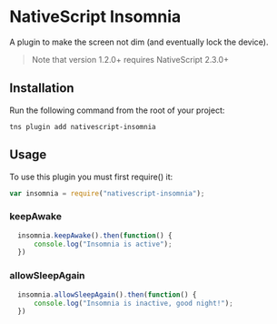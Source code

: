 # NativeScript Insomnia

A plugin to make the screen not dim (and eventually lock the device).

> Note that version 1.2.0+ requires NativeScript 2.3.0+

## Installation
Run the following command from the root of your project:

```
tns plugin add nativescript-insomnia
```

## Usage

To use this plugin you must first require() it:

```js
var insomnia = require("nativescript-insomnia");
```

### keepAwake

```js
  insomnia.keepAwake().then(function() {
      console.log("Insomnia is active");
  })
```

### allowSleepAgain

```js
  insomnia.allowSleepAgain().then(function() {
      console.log("Insomnia is inactive, good night!");
  })
```